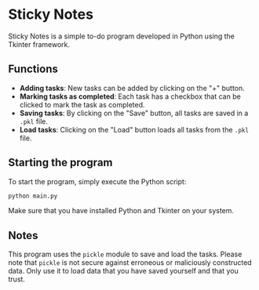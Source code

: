 # Sticky Notes

Sticky Notes is a simple to-do program developed in Python using the Tkinter framework.

## Functions

- **Adding tasks**: New tasks can be added by clicking on the "+" button.
- **Marking tasks as completed**: Each task has a checkbox that can be clicked to mark the task as completed.
- **Saving tasks**: By clicking on the "Save" button, all tasks are saved in a `.pkl` file.
- **Load tasks**: Clicking on the "Load" button loads all tasks from the `.pkl` file.

## Starting the program

To start the program, simply execute the Python script:

```sh
python main.py
```

Make sure that you have installed Python and Tkinter on your system.

## Notes

This program uses the `pickle` module to save and load the tasks. 
Please note that `pickle` is not secure against erroneous or maliciously constructed data. 
Only use it to load data that you have saved yourself and that you trust.
